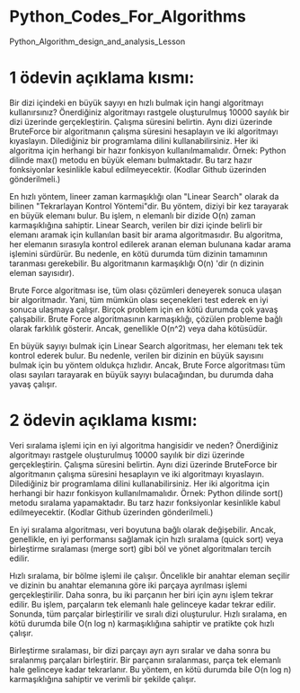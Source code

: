 # Python_Codes_For_Algorithms
Python_Algorithm_design_and_analysis_Lesson


# 1 ödevin açıklama kısmı: 
  Bir dizi içindeki en büyük sayıyı en hızlı bulmak için hangi algoritmayı kullanırsınız? Önerdiğiniz algoritmayı rastgele oluşturulmuş 10000 sayılık bir dizi üzerinde gerçekleştirin. Çalışma süresini belirtin. Aynı dizi üzerinde BruteForce bir algoritmanın çalışma süresini hesaplayın ve iki algoritmayı kıyaslayın. Dilediğiniz bir programlama dilini kullanabilirsiniz. Her iki algoritma için herhangi bir hazır fonkisyon kullanılmamalıdır. Örnek: Python dilinde max() metodu en büyük elemanı bulmaktadır. Bu tarz hazır fonksiyonlar kesinlikle kabul edilmeyecektir. (Kodlar Github üzerinden gönderilmeli.)


En hızlı yöntem, lineer zaman karmaşıklığı olan "Linear Search" olarak da bilinen "Tekrarlayan Kontrol Yöntemi"dir. Bu yöntem, diziyi bir kez tarayarak en büyük elemanı bulur. Bu işlem, n elemanlı bir dizide O(n) zaman karmaşıklığına sahiptir.
Linear Search, verilen bir dizi içinde belirli bir elemanı aramak için kullanılan basit bir arama algoritmasıdır. Bu algoritma, her elemanın sırasıyla kontrol edilerek aranan eleman bulunana kadar arama işlemini sürdürür. Bu nedenle, en kötü durumda tüm dizinin tamamının taranması gerekebilir. Bu algoritmanın karmaşıklığı O(n) 'dir (n dizinin eleman sayısıdır).

Brute Force algoritması ise, tüm olası çözümleri deneyerek sonuca ulaşan bir algoritmadır. Yani, tüm mümkün olası seçenekleri test ederek en iyi sonuca ulaşmaya çalışır. Birçok problem için en kötü durumda çok yavaş çalışabilir. Brute Force algoritmasının karmaşıklığı, çözülen probleme bağlı olarak farklılık gösterir. Ancak, genellikle O(n^2) veya daha kötüsüdür.

En büyük sayıyı bulmak için Linear Search algoritması, her elemanı tek tek kontrol ederek bulur. Bu nedenle, verilen bir dizinin en büyük sayısını bulmak için bu yöntem oldukça hızlıdır. Ancak, Brute Force algoritması tüm olası sayıları tarayarak en büyük sayıyı bulacağından, bu durumda daha yavaş çalışır.


# 2 ödevin açıklama kısmı:
   Veri sıralama işlemi için en iyi algoritma hangisidir ve neden? Önerdiğiniz algoritmayı rastgele oluşturulmuş 10000 sayılık bir dizi üzerinde gerçekleştirin. Çalışma süresini belirtin. Aynı dizi üzerinde BruteForce bir algoritmanın çalışma süresini hesaplayın ve iki algoritmayı kıyaslayın. Dilediğiniz bir programlama dilini kullanabilirsiniz. Her iki algoritma için herhangi bir hazır fonkisyon kullanılmamalıdır. Örnek: Python dilinde sort() metodu sıralama yapamaktadır. Bu tarz hazır fonksiyonlar kesinlikle kabul edilmeyecektir. (Kodlar Github üzerinden gönderilmeli.)

En iyi sıralama algoritması, veri boyutuna bağlı olarak değişebilir. Ancak, genellikle, en iyi performansı sağlamak için hızlı sıralama (quick sort) veya birleştirme sıralaması (merge sort) gibi böl ve yönet algoritmaları tercih edilir.

Hızlı sıralama, bir bölme işlemi ile çalışır. Öncelikle bir anahtar eleman seçilir ve dizinin bu anahtar elemanına göre iki parçaya ayrılması işlemi gerçekleştirilir. Daha sonra, bu iki parçanın her biri için aynı işlem tekrar edilir. Bu işlem, parçaların tek elemanlı hale gelinceye kadar tekrar edilir. Sonunda, tüm parçalar birleştirilir ve sıralı dizi oluşturulur. Hızlı sıralama, en kötü durumda bile O(n log n) karmaşıklığına sahiptir ve pratikte çok hızlı çalışır.

Birleştirme sıralaması, bir dizi parçayı ayrı ayrı sıralar ve daha sonra bu sıralanmış parçaları birleştirir. Bir parçanın sıralanması, parça tek elemanlı hale gelinceye kadar tekrarlanır. Bu yöntem, en kötü durumda bile O(n log n) karmaşıklığına sahiptir ve verimli bir şekilde çalışır.
